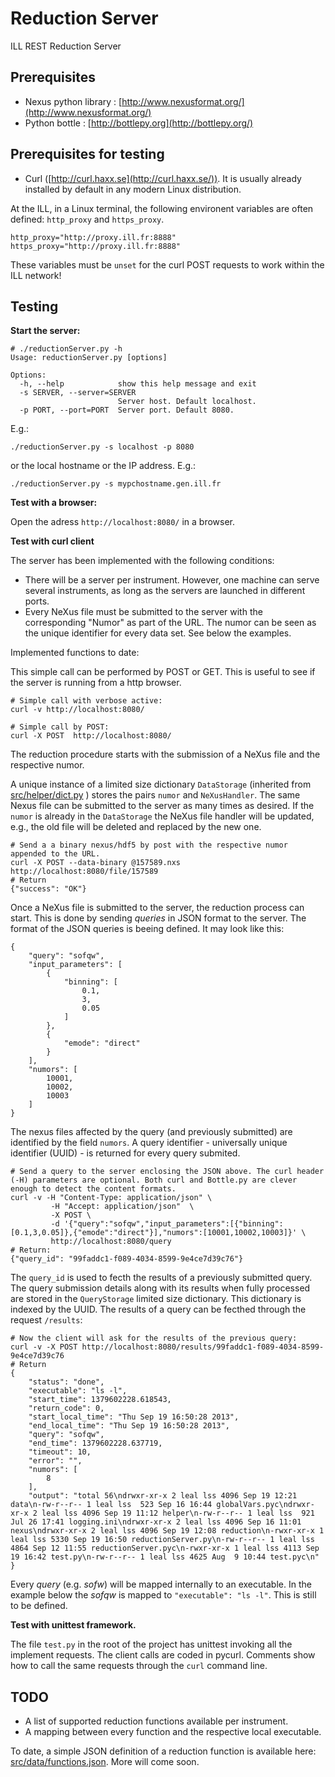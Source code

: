Reduction Server
===============

ILL REST Reduction Server

Prerequisites
-------------
  - Nexus python library : [http://www.nexusformat.org/](http://www.nexusformat.org/)
  - Python bottle : [http://bottlepy.org](http://bottlepy.org/)


Prerequisites for testing
-------------------------

  - Curl ([http://curl.haxx.se](http://curl.haxx.se/)). It is usually already installed by default in any modern Linux distribution.

At the ILL, in a Linux terminal, the following environent variables are often defined: `http_proxy` and `https_proxy`.

```
http_proxy="http://proxy.ill.fr:8888"
https_proxy="http://proxy.ill.fr:8888"
```

These variables must be `unset` for the curl POST requests to work within the ILL network!

Testing
-------------------------

**Start the server:**

```
# ./reductionServer.py -h
Usage: reductionServer.py [options]

Options:
  -h, --help            show this help message and exit
  -s SERVER, --server=SERVER
                        Server host. Default localhost.
  -p PORT, --port=PORT  Server port. Default 8080.
```

E.g.:

```
./reductionServer.py -s localhost -p 8080
```

or the local hostname or the IP address. E.g.:

```
./reductionServer.py -s mypchostname.gen.ill.fr
```



**Test with a browser:**

Open the adress ```http://localhost:8080/``` in a browser.


**Test with curl client**

The server has been implemented with the following conditions:
- There will be a server per instrument. However, one machine can serve several instruments, as long as the servers are launched in different ports.
- Every NeXus file must be submitted to the server with the corresponding "Numor" as part of the URL. The numor can be seen as the unique identifier for every data set. See below the examples. 

Implemented functions to date:

This simple call can be performed by POST or GET. This is useful to see if the server is running from a http browser.

```
# Simple call with verbose active:
curl -v http://localhost:8080/

# Simple call by POST:
curl -X POST  http://localhost:8080/
```

The reduction procedure starts with the submission of a NeXus file and the respective numor.

A unique instance of a limited size dictionary ```DataStorage``` (inherited from [src/helper/dict.py](src/helper/dict.py) ) stores the pairs ```numor``` and ```NeXusHandler```. 
The same Nexus file can be submitted to the server as many times as desired. If the ```numor``` is already in the ```DataStorage``` the NeXus file handler will be updated, e.g., the old file will be deleted and replaced by the new one.

```
# Send a a binary nexus/hdf5 by post with the respective numor appended to the URL.
curl -X POST --data-binary @157589.nxs http://localhost:8080/file/157589
# Return
{"success": "OK"}
```

Once a NeXus file is submitted to the server, the reduction process can start.
This is done by sending *queries* in JSON format to the server. The format of the JSON queries is beeing defined. It may look like this:
```
{
    "query": "sofqw",
    "input_parameters": [
        {
            "binning": [
                0.1,
                3,
                0.05
            ]
        },
        {
            "emode": "direct"
        }
    ],
    "numors": [
        10001,
        10002,
        10003
    ]
}
```

The nexus files affected by the query (and previously submitted) are identified by the field ```numors```.
A query identifier - universally unique identifier (UUID) - is returned for every query submited.

```
# Send a query to the server enclosing the JSON above. The curl header (-H) parameters are optional. Both curl and Bottle.py are clever enough to detect the content formats.
curl -v -H "Content-Type: application/json" \
         -H "Accept: application/json"  \
         -X POST \
         -d '{"query":"sofqw","input_parameters":[{"binning":[0.1,3,0.05]},{"emode":"direct"}],"numors":[10001,10002,10003]}' \
         http://localhost:8080/query
# Return:
{"query_id": "99faddc1-f089-4034-8599-9e4ce7d39c76"}
```

The ```query_id``` is used to fecth the results of a previously submitted query. The query submission details along with its results when fully processed are stored in the ```QueryStorage``` limited size dictionary. This dictionary is indexed by the UUID.
The results of a query can be fecthed through the request ```/results```:

```
# Now the client will ask for the results of the previous query:
curl -v -X POST http://localhost:8080/results/99faddc1-f089-4034-8599-9e4ce7d39c76
# Return
{
    "status": "done",
    "executable": "ls -l",
    "start_time": 1379602228.618543,
    "return_code": 0,
    "start_local_time": "Thu Sep 19 16:50:28 2013",
    "end_local_time": "Thu Sep 19 16:50:28 2013",
    "query": "sofqw",
    "end_time": 1379602228.637719,
    "timeout": 10,
    "error": "",
    "numors": [
        8
    ],
    "output": "total 56\ndrwxr-xr-x 2 leal lss 4096 Sep 19 12:21 data\n-rw-r--r-- 1 leal lss  523 Sep 16 16:44 globalVars.pyc\ndrwxr-xr-x 2 leal lss 4096 Sep 19 11:12 helper\n-rw-r--r-- 1 leal lss  921 Jul 26 17:41 logging.ini\ndrwxr-xr-x 2 leal lss 4096 Sep 16 11:01 nexus\ndrwxr-xr-x 2 leal lss 4096 Sep 19 12:08 reduction\n-rwxr-xr-x 1 leal lss 5330 Sep 19 16:50 reductionServer.py\n-rw-r--r-- 1 leal lss 4864 Sep 12 11:55 reductionServer.pyc\n-rwxr-xr-x 1 leal lss 4113 Sep 19 16:42 test.py\n-rw-r--r-- 1 leal lss 4625 Aug  9 10:44 test.pyc\n"
}
```

Every *query* (e.g. *sofw*) will be mapped internally to an executable. In the example below the *sofqw* is mapped to ```"executable": "ls -l"```. This is still to be defined.

**Test with unittest framework.**

The file ```test.py``` in the root of the project has unittest invoking all the implement requests. The client calls are coded in pycurl. Comments show how to call the same requests through the ```curl``` command line.

TODO
----

- A list of supported reduction functions available per instrument.
- A mapping between every function and the respective local executable.

To date, a simple JSON definition of a reduction function is available here: [src/data/functions.json](src/data/functions.json). More will come soon.

